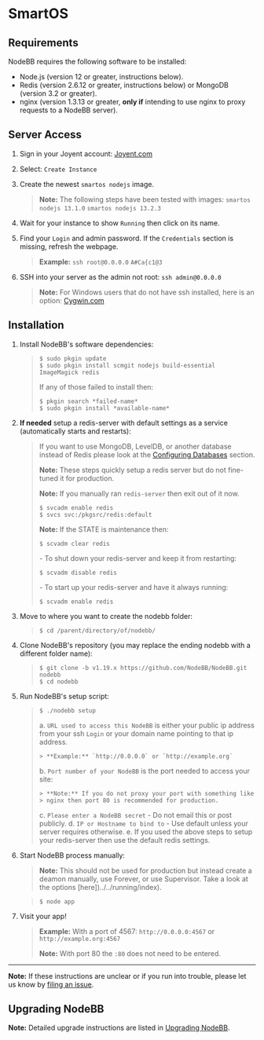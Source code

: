 SmartOS
=======

Requirements
------------

NodeBB requires the following software to be installed:

-   Node.js (version 12 or greater, instructions below).
-   Redis (version 2.6.12 or greater, instructions below) or MongoDB
    (version 3.2 or greater).
-   nginx (version 1.3.13 or greater, **only if** intending to use nginx
    to proxy requests to a NodeBB server).

Server Access
-------------

1.  Sign in your Joyent account: [Joyent.com](http://joyent.com)
1.  Select: `Create Instance`
1.  Create the newest `smartos nodejs` image.

    > **Note:** The following steps have been tested with images:
    > `smartos nodejs 13.1.0` `smartos nodejs 13.2.3`

1.  Wait for your instance to show `Running` then click on its name.
1.  Find your `Login` and admin password. If the `Credentials` section
    is missing, refresh the webpage.

    > **Example:** `ssh root@0.0.0.0` `A#Ca{c1@3`

1.  SSH into your server as the admin not root: `ssh admin@0.0.0.0`

    > **Note:** For Windows users that do not have ssh installed, here
    > is an option: [Cygwin.com](http://cygwin.com)

Installation
------------

1.  Install NodeBB's software dependencies:

    > ```
    > $ sudo pkgin update
    > $ sudo pkgin install scmgit nodejs build-essential ImageMagick redis
    > ```
    >
    > If any of those failed to install then:
    >
    > ```
    > $ pkgin search *failed-name*
    > $ sudo pkgin install *available-name*
    > ```

1.  **If needed** setup a redis-server with default settings as a
    service (automatically starts and restarts):

    > If you want to use MongoDB, LevelDB, or another database instead
    > of Redis please look at the
    > [Configuring Databases](../../configuring/databases) section.
    >
    > **Note:** These steps quickly setup a redis server but do not
    > fine-tuned it for production.
    >
    > **Note:** If you manually ran `redis-server` then exit out of
    > it now.
    >
    > ```
    > $ svcadm enable redis
    > $ svcs svc:/pkgsrc/redis:default
    > ```
    >
    > **Note:** If the STATE is maintenance then:
    >
    > ```
    > $ scvadm clear redis
    > ```
    >
    > *-* To shut down your redis-server and keep it from restarting:
    >
    > ```
    > $ scvadm disable redis
    > ```
    >
    > *-* To start up your redis-server and have it always running:
    >
    > ```
    > $ scvadm enable redis
    > ```

1.  Move to where you want to create the nodebb folder:

    > ```
    > $ cd /parent/directory/of/nodebb/
    > ```

1.  Clone NodeBB's repository (you may replace the ending nodebb with a
    different folder name):

    > ```
    > $ git clone -b v1.19.x https://github.com/NodeBB/NodeBB.git nodebb
    > $ cd nodebb
    > ```

1.  Run NodeBB's setup script:

    > ```
    > $ ./nodebb setup
    > ```
    >
    > a.  `URL used to access this NodeBB` is either your public ip
    >     address from your ssh `Login` or your domain name pointing to
    >     that ip address.
    >
    >     > **Example:** `http://0.0.0.0` or `http://example.org`
    >
    > b.  `Port number of your NodeBB` is the port needed to access your
    >     site:
    >
    >     > **Note:** If you do not proxy your port with something like
    >     > nginx then port 80 is recommended for production.
    >
    > c.  `Please enter a NodeBB secret` - Do not email this or
    >     post publicly.
    > d.  `IP or Hostname to bind to` - Use default unless your server
    >     requires otherwise.
    > e.  If you used the above steps to setup your redis-server then
    >     use the default redis settings.

1.  Start NodeBB process manually:

    > **Note:** This should not be used for production but instead create a deamon manually, use Forever, or use Supervisor. Take a look at the options [here])../../running/index).

    > ```
    > $ node app
    > ```

1.  Visit your app!

    > **Example:** With a port of 4567: `http://0.0.0.0:4567` or `http://example.org:4567`
    >
    > **Note:** With port 80 the `:80` does not need to be entered.

----

**Note:** If these instructions are unclear or if you run into trouble,
please let us know by [filing an
issue](https://github.com/NodeBB/NodeBB/issues).

Upgrading NodeBB
----------------

**Note:** Detailed upgrade instructions are listed in [Upgrading NodeBB](../../configuring/upgrade).
